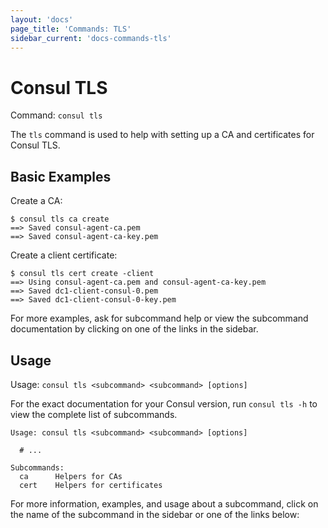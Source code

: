 ```yaml
---
layout: 'docs'
page_title: 'Commands: TLS'
sidebar_current: 'docs-commands-tls'
---
```


# Consul TLS

Command: `consul tls`

The `tls` command is used to help with setting up a CA and certificates for Consul TLS.

## Basic Examples

Create a CA:

```text
$ consul tls ca create
==> Saved consul-agent-ca.pem
==> Saved consul-agent-ca-key.pem
```

Create a client certificate:

```text
$ consul tls cert create -client
==> Using consul-agent-ca.pem and consul-agent-ca-key.pem
==> Saved dc1-client-consul-0.pem
==> Saved dc1-client-consul-0-key.pem
```

For more examples, ask for subcommand help or view the subcommand documentation
by clicking on one of the links in the sidebar.

## Usage

Usage: `consul tls <subcommand> <subcommand> [options]`

For the exact documentation for your Consul version, run `consul tls -h` to
view the complete list of subcommands.

```text
Usage: consul tls <subcommand> <subcommand> [options]

  # ...

Subcommands:
  ca      Helpers for CAs
  cert    Helpers for certificates
```

For more information, examples, and usage about a subcommand, click on the name
of the subcommand in the sidebar or one of the links below:
